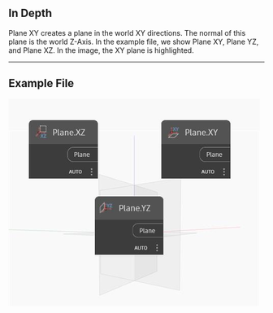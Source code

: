 ## In Depth
Plane XY creates a plane in the world XY directions. The normal of this plane is the world Z-Axis. In the example file, we show Plane XY, Plane YZ, and Plane XZ. In the image, the XY plane is highlighted.
___
## Example File

![XY](./Autodesk.DesignScript.Geometry.Plane.XY_img.jpg)

